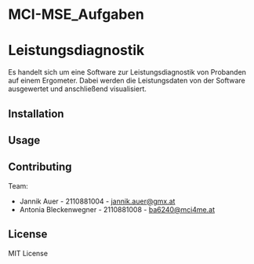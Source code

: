 # MCI-MSE_Aufgaben
# Leistungsdiagnostik 
Es handelt sich um eine Software zur Leistungsdiagnostik von Probanden auf einem Ergometer. Dabei werden die Leistungsdaten von der Software ausgewertet und anschließend visualisiert.

## Installation


## Usage


## Contributing
Team: 
- Jannik Auer - 2110881004 - jannik.auer@gmx.at
- Antonia Bleckenwegner - 2110881008 - ba6240@mci4me.at

## License
MIT License

